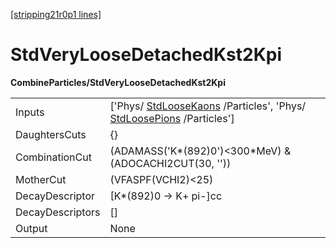 [[stripping21r0p1 lines]](./stripping21r0p1-commonparticles)

# StdVeryLooseDetachedKst2Kpi

**CombineParticles/StdVeryLooseDetachedKst2Kpi**

|                  |                                                                                                                                              |
|------------------|----------------------------------------------------------------------------------------------------------------------------------------------|
| Inputs           | ['Phys/ [StdLooseKaons](./stripping21r0p1-stdloosekaons) /Particles', 'Phys/ [StdLoosePions](./stripping21r0p1-stdloosepions) /Particles'] |
| DaughtersCuts    | {}                                                                                                                                           |
| CombinationCut   | (ADAMASS('K\*(892)0')\<300\*MeV) & (ADOCACHI2CUT(30, ''))                                                                                    |
| MotherCut        | (VFASPF(VCHI2)\<25)                                                                                                                          |
| DecayDescriptor  | [K\*(892)0 -\> K+ pi-]cc                                                                                                                   |
| DecayDescriptors | []                                                                                                                                         |
| Output           | None                                                                                                                                         |
